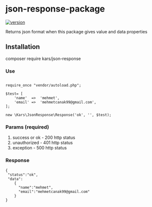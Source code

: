 # json-response-package

[![version](https://img.shields.io/badge/version-1.0.0-blue)](https://packagist.org/packages/kars/json-response)

Returns json format when this package gives value and data properties

## Installation
composer require kars/json-response

### Use

```<?php

require_once "vendor/autoload.php";

$test= [
    'name'  =>  'mehmet',
    'email' =>  'mehmetcanak99@gmail.com',
];

new \Kars\JsonResponse\Response('ok', '', $test);
```
### Params (required)
1. success or ok - 200 http status
2. unauthorized - 401 http status
3. exception - 500 http status

### Response
```
{
 "status":"ok",
 "data":
    {
      "name":"mehmet",
      "email":"mehmetcanak99@gmail.com"
    }
}
```
